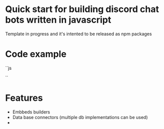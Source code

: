 # Quick start for building discord chat bots written in javascript
Template in progress and it's intented to be released as npm packages

# Code example
``js


``
# Features
* Embbeds builders
* Data base connectors (multiple db implementations can be used)
* 
